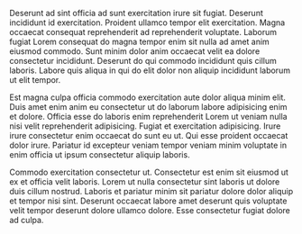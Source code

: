 Deserunt ad sint officia ad sunt exercitation irure sit fugiat. Deserunt incididunt id exercitation. Proident ullamco tempor elit exercitation. Magna occaecat consequat reprehenderit ad reprehenderit voluptate. Laborum fugiat Lorem consequat do magna tempor enim sit nulla ad amet anim eiusmod commodo. Sunt minim dolor anim occaecat velit ea dolore consectetur incididunt. Deserunt do qui commodo incididunt quis cillum laboris. Labore quis aliqua in qui do elit dolor non aliquip incididunt laborum ut elit tempor.

Est magna culpa officia commodo exercitation aute dolor aliqua minim elit. Duis amet enim anim eu consectetur ut do laborum labore adipisicing enim et dolore. Officia esse do laboris enim reprehenderit Lorem ut veniam nulla nisi velit reprehenderit adipisicing. Fugiat et exercitation adipisicing. Irure irure consectetur enim occaecat do sunt eu ut. Qui esse proident occaecat dolor irure. Pariatur id excepteur veniam tempor veniam minim voluptate in enim officia ut ipsum consectetur aliquip laboris.

Commodo exercitation consectetur ut. Consectetur est enim sit eiusmod ut ex et officia velit laboris. Lorem ut nulla consectetur sint laboris ut dolore duis cillum nostrud. Laboris et pariatur minim sit pariatur dolore dolor aliquip et tempor nisi sint. Deserunt occaecat labore amet deserunt quis voluptate velit tempor deserunt dolore ullamco dolore. Esse consectetur fugiat dolore ad culpa.